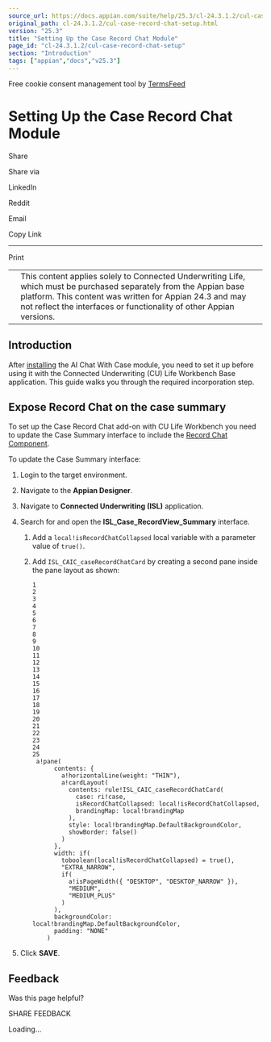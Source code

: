 ```yaml
---
source_url: https://docs.appian.com/suite/help/25.3/cl-24.3.1.2/cul-case-record-chat-setup.html
original_path: cl-24.3.1.2/cul-case-record-chat-setup.html
version: "25.3"
title: "Setting Up the Case Record Chat Module"
page_id: "cl-24.3.1.2/cul-case-record-chat-setup"
section: "Introduction"
tags: ["appian","docs","v25.3"]
---
```



Free cookie consent management tool by [TermsFeed](https://www.termsfeed.com/)

# Setting Up the Case Record Chat Module

Share

Share via

LinkedIn

Reddit

Email

Copy Link

* * *

Print

<table><tbody><tr><td><i class="fa fa-check-square-o" aria-hidden="true"></i></td><td>This content applies solely to Connected Underwriting Life, which must be purchased separately from the Appian base platform. This content was written for Appian 24.3 and may not reflect the interfaces or functionality of other Appian versions.</td></tr></tbody></table>

## Introduction

After [installing](cul-case-record-chat-install.html) the AI Chat With Case module, you need to set it up before using it with the Connected Underwriting (CU) Life Workbench Base application. This guide walks you through the required incorporation step.

## Expose Record Chat on the case summary

To set up the Case Record Chat add-on with CU Life Workbench you need to update the Case Summary interface to include the [Record Chat Component](../Records_Chat_Component.html).

To update the Case Summary interface:

1.  Login to the target environment.
2.  Navigate to the **Appian Designer**.
3.  Navigate to **Connected Underwriting (ISL)** application.
4.  Search for and open the **ISL\_Case\_RecordView\_Summary** interface.
    1.  Add a `local!isRecordChatCollapsed` local variable with a parameter value of `true()`.
    2.  Add `ISL_CAIC_caseRecordChatCard` by creating a second pane inside the pane layout as shown:

        ```
        1
        2
        3
        4
        5
        6
        7
        8
        9
        10
        11
        12
        13
        14
        15
        16
        17
        18
        19
        20
        21
        22
        23
        24
        25
         a!pane(
              contents: {
                a!horizontalLine(weight: "THIN"),
                a!cardLayout(
                  contents: rule!ISL_CAIC_caseRecordChatCard(
                    case: ri!case,
                    isRecordChatCollapsed: local!isRecordChatCollapsed,
                    brandingMap: local!brandingMap
                  ),
                  style: local!brandingMap.DefaultBackgroundColor,
                  showBorder: false()
                )
              },
              width: if(
                toboolean(local!isRecordChatCollapsed) = true(),
                "EXTRA_NARROW",
                if(
                  a!isPageWidth({ "DESKTOP", "DESKTOP_NARROW" }),
                  "MEDIUM",
                  "MEDIUM_PLUS"
                )
              ),
              backgroundColor: local!brandingMap.DefaultBackgroundColor,
              padding: "NONE"
            )
        ```

5.  Click **SAVE**.

## Feedback

Was this page helpful?

SHARE FEEDBACK

Loading...